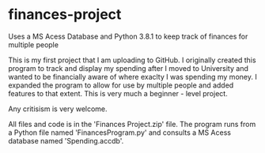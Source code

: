 # finances-project
Uses a MS Acess Database and Python 3.8.1 to keep track of finances for multiple people

This is my first project that I am uploading to GitHub. 
I originally created this program to track and display my spending after I moved to University and wanted to be financially aware of where exaclty I was spending my money.
I expanded the program to allow for use by multiple people and added features to that extent. 
This is very much a beginner - level project.

Any critisism is very welcome.

All files and code is in the 'Finances Project.zip' file. The program runs from a Python file named 'FinancesProgram.py' and consults a MS Acess database named 'Spending.accdb'.
